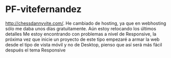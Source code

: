 # PF-vitefernandez
http://chessdannyvite.com/. He cambiado de hosting, ya que en webhosting sólo me daba unos días gratuitamente.
Aún estoy retocando los últimos detalles
Me estoy encontrando  con problemas a nivel de Responsive, la próxima vez que inicie un proyecto de este tipo empezaré a armar la web desde el tipo de vista móvil y no de Desktop, pienso que así será más fácil después el tema Responsive

